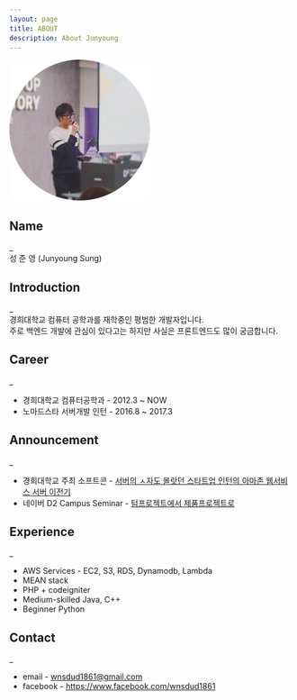 ```yaml
---
layout: page
title: ABOUT
description: About Junyoung
---
```


![profile](/img/profileImage.png)

## Name
\_<br>
성 준 영 (Junyoung Sung)

## Introduction
\_<br>
경희대학교 컴퓨터 공학과를 재학중인 평범한 개발자입니다.<br>
주로 백엔드 개발에 관심이 있다고는 하지만 사실은 프론트엔드도 많이 궁금합니다.<br>

## Career
\_<br>
- 경희대학교 컴퓨터공학과 - 2012.3 ~ NOW<br>
- 노마드스타 서버개발 인턴 - 2016.8 ~ 2017.3

## Announcement
\_<br>
- 경희대학교 주최 소프트콘 - [서버의 ㅅ자도 몰랏던 스타트업 인턴의 아마존 웹서비스 서버 이전기](http://www.slideshare.net/SungJunyoung/ss-69345868)<br>
- 네이버 D2 Campus Seminar - [텀프로젝트에서 제품프로젝트로](http://www.slideshare.net/deview/ss-72527503)


## Experience
\_<br>
- AWS Services - EC2, S3, RDS, Dynamodb, Lambda<br>
- MEAN stack<br>
- PHP + codeigniter<br>
- Medium-skilled Java, C++<br>
- Beginner Python

## Contact
\_<br>
- email - wnsdud1861@gmail.com<br>
- facebook - https://www.facebook.com/wnsdud1861<br>
